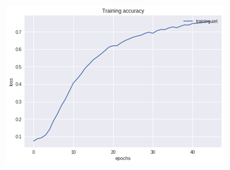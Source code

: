 ![sth](https://github.com/hhd-bk/Vietnamese-Sign-Language-Recognition/blob/master/Graph/training_accuracy_graph%20(3).png)
